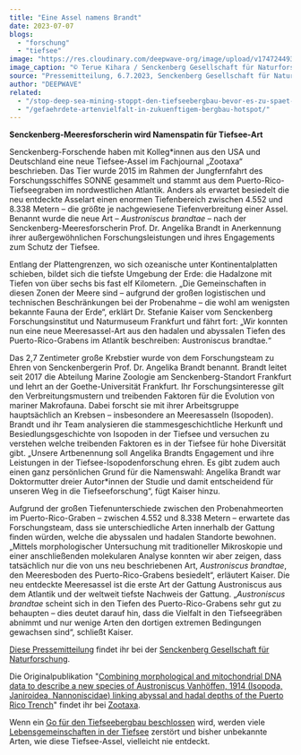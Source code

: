 ```yaml
---
title: "Eine Assel namens Brandt"
date: 2023-07-07
blogs: 
  - "forschung"
  - "tiefsee"
image: "https://res.cloudinary.com/deepwave-org/image/upload/v1747244936/deepwave.org/Austroniscus-brandtae_CLSM_Terue-Kihara.jpg"
image_caption: "© Terue Kihara / Senckenberg Gesellschaft für Naturforschung"
source: "Pressemitteilung, 6.7.2023, Senckenberg Gesellschaft für Naturforschung"
author: "DEEPWAVE"
related: 
  - "/stop-deep-sea-mining-stoppt-den-tiefseebergbau-bevor-es-zu-spaet-ist/"
  - "/gefaehrdete-artenvielfalt-in-zukuenftigem-bergbau-hotspot/"
---
```


**Senckenberg-Meeresforscherin wird Namenspatin für Tiefsee-Art**

Senckenberg-Forschende haben mit Kolleg\*innen aus den USA und Deutschland eine neue Tiefsee-Assel im Fachjournal „Zootaxa“ beschrieben. Das Tier wurde 2015 im Rahmen der Jungfernfahrt des Forschungsschiffes SONNE gesammelt und stammt aus dem Puerto-Rico-Tiefseegraben im nordwestlichen Atlantik. Anders als erwartet besiedelt die neu entdeckte Asselart einen enormen Tiefenbereich zwischen 4.552 und 8.338 Metern – die größte je nachgewiesene Tiefenverbreitung einer Assel. Benannt wurde die neue Art – _Austroniscus brandtae_ – nach der Senckenberg-Meeresforscherin Prof. Dr. Angelika Brandt in Anerkennung ihrer außergewöhnlichen Forschungsleistungen und ihres Engagements zum Schutz der Tiefsee.

Entlang der Plattengrenzen, wo sich ozeanische unter Kontinentalplatten schieben, bildet sich die tiefste Umgebung der Erde: die Hadalzone mit Tiefen von über sechs bis fast elf Kilometern. „Die Gemeinschaften in diesen Zonen der Meere sind – aufgrund der großen logistischen und technischen Beschränkungen bei der Probenahme – die wohl am wenigsten bekannte Fauna der Erde“, erklärt Dr. Stefanie Kaiser vom Senckenberg Forschungsinstitut und Naturmuseum Frankfurt und fährt fort: „Wir konnten nun eine neue Meeresassel-Art aus den hadalen und abyssalen Tiefen des Puerto-Rico-Grabens im Atlantik beschreiben: Austroniscus brandtae.“

Das 2,7 Zentimeter große Krebstier wurde von dem Forschungsteam zu Ehren von Senckenbergerin Prof. Dr. Angelika Brandt benannt. Brandt leitet seit 2017 die Abteilung Marine Zoologie am Senckenberg-Standort Frankfurt und lehrt an der Goethe-Universität Frankfurt. Ihr Forschungsinteresse gilt den Verbreitungsmustern und treibenden Faktoren für die Evolution von mariner Makrofauna. Dabei forscht sie mit ihrer Arbeitsgruppe hauptsächlich an Krebsen – insbesondere an Meeresasseln (Isopoden). Brandt und ihr Team analysieren die stammesgeschichtliche Herkunft und Besiedlungsgeschichte von Isopoden in der Tiefsee und versuchen zu verstehen welche treibenden Faktoren es in der Tiefsee für hohe Diversität gibt. „Unsere Artbenennung soll Angelika Brandts Engagement und ihre Leistungen in der Tiefsee-Isopodenforschung ehren. Es gibt zudem auch einen ganz persönlichen Grund für die Namenswahl: Angelika Brandt war Doktormutter dreier Autor\*innen der Studie und damit entscheidend für unseren Weg in die Tiefseeforschung“, fügt Kaiser hinzu.

Aufgrund der großen Tiefenunterschiede zwischen den Probenahmeorten im Puerto-Rico-Graben – zwischen 4.552 und 8.338 Metern – erwartete das Forschungsteam, dass sie unterschiedliche Arten innerhalb der Gattung finden würden, welche die abyssalen und hadalen Standorte bewohnen. „Mittels morphologischer Untersuchung mit traditioneller Mikroskopie und einer anschließenden molekularen Analyse konnten wir aber zeigen, dass tatsächlich nur die von uns neu beschriebenen Art, _Austroniscus brandtae_, den Meeresboden des Puerto-Rico-Grabens besiedelt“, erläutert Kaiser. Die neu entdeckte Meeresassel ist die erste Art der Gattung Austroniscus aus dem Atlantik und der weltweit tiefste Nachweis der Gattung. „_Austroniscus brandtae_ scheint sich in den Tiefen des Puerto-Rico-Grabens sehr gut zu behaupten – dies deutet darauf hin, dass die Vielfalt in den Tiefseegräben abnimmt und nur wenige Arten den dortigen extremen Bedingungen gewachsen sind“, schließt Kaiser.

[Diese Pressemitteilung](https://www.senckenberg.de/de/pressemeldungen/eine-assel-namens-brandt/) findet ihr bei der [Senckenberg Gesellschaft für Naturforschung](https://www.senckenberg.de/de/).

Die Originalpublikation "[Combining morphological and mitochondrial DNA data to describe a new species of Austroniscus Vanhöffen, 1914 (Isopoda, Janiroidea, Nannoniscidae) linking abyssal and hadal depths of the Puerto Rico Trench](https://mapress.com/zt/article/view/zootaxa.5293.3.1)" findet ihr bei [Zootaxa](https://mapress.com/zt/index).

Wenn ein [Go für den Tiefseebergbau beschlossen](https://www.deepwave.org/stop-deep-sea-mining-stoppt-den-tiefseebergbau-bevor-es-zu-spaet-ist/) wird, werden viele [Lebensgemeinschaften in der Tiefsee](https://www.deepwave.org/gefaehrdete-artenvielfalt-in-zukuenftigem-bergbau-hotspot/) zerstört und bisher unbekannte Arten, wie diese Tiefsee-Assel, vielleicht nie entdeckt.
